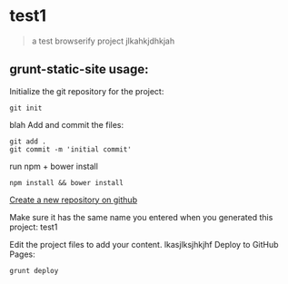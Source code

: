 # test1
> a test browserify project
jlkahkjdhkjah
## grunt-static-site usage:
Initialize the git repository for the project:
```
git init
```
blah
Add and commit the files:
```
git add .
git commit -m 'initial commit'
```

run npm + bower install
```
npm install && bower install
```

[Create a new repository on github](http://github.com/new)

Make sure it has the same name you entered when you generated this project: test1

Edit the project files to add your content.
lkasjlksjhkjhf
Deploy to GitHub Pages:
```
grunt deploy
```
